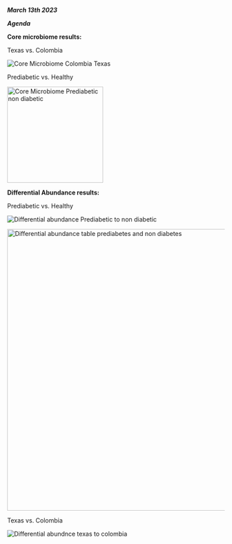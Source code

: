 
_**March 13th 2023**_

***Agenda***

**Core microbiome results:**

Texas vs. Colombia

![Core Microbiome Colombia Texas](https://github.com/loujainbilal/MICB475_Team4/assets/159101482/72ae2cd6-5767-45cb-bd1d-54c34d4c5911)

Prediabetic vs. Healthy

<img width="222" alt="Core Microbiome Prediabetic non diabetic" src="https://github.com/loujainbilal/MICB475_Team4/assets/159101482/4157d5d2-1b22-4387-8507-3301cf108216">

**Differential Abundance results:**

Prediabetic vs. Healthy

![Differential abundance Prediabetic to non diabetic](https://github.com/loujainbilal/MICB475_Team4/assets/159101482/a2fe0179-4324-41a9-8cb3-2527209efd5f)

<img width="651" alt="Differential abundance table prediabetes and non diabetes" src="https://github.com/loujainbilal/MICB475_Team4/assets/159101482/eebf2a4b-38e5-42f5-9e11-589e14be6771">

Texas vs. Colombia 

![Differential abundnce texas to colombia](https://github.com/loujainbilal/MICB475_Team4/assets/159101482/2c7f873d-4b15-4101-8c07-5781c4de9103)






